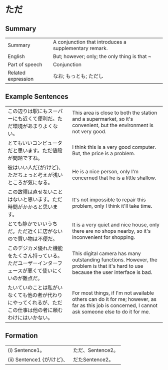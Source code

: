 # ただ

## Summary

<table><tr>   <td>Summary</td>   <td>A conjunction that introduces a supplementary remark.</td></tr><tr>   <td>English</td>   <td>But; however; only; the only thing is that ~</td></tr><tr>   <td>Part of speech</td>   <td>Conjunction</td></tr><tr>   <td>Related expression</td>   <td>なお; もっとも; ただし</td></tr></table>

## Example Sentences

<table><tr>   <td>この辺りは駅にもスーパーにも近くて便利だ。ただ環境があまりよくない。</td>   <td>This area is close to both the station and a supermarket, so it's convenient, but the environment is not very good.</td></tr><tr>   <td>とてもいいコンピュータだと思います。ただ値段が問題ですね。</td>   <td>I think this is a very good computer. But, the price is a problem.</td></tr><tr>   <td>彼はいい人だ{が/けど}、ただちょっと考えが浅いところが気になる。</td>   <td>He is a nice person, only I'm concerned that he is a little shallow.</td></tr><tr>   <td>この故障は直せないことはないと思います。ただ時間がかかると思います。</td>   <td>It's not impossible to repair this problem, only I think it'll take time.</td></tr><tr>   <td>とても静かでいいうちだ。ただ近くに店がないので買い物は不便だ。</td>   <td>It is a very quiet and nice house, only there are no shops nearby, so it's inconvenient for shopping.</td></tr><tr>   <td>このデジカメ優れた機能をたくさん持っている。ただユーザーインターフェースが悪くて使いにくいのが難点だ。</td>   <td>This digital camera has many outstanding functions. However, the problem is that it's hard to use because the user interface is bad.</td></tr><tr>   <td>たいていのことは私がいなくても他の者が代わりにやってくれるが、ただこの仕事は他の者に頼むわけにはいかない。</td>   <td>For most things, if I'm not available others can do it for me; however, as far as this job is concerned, I cannot ask someone else to do it for me.</td></tr></table>

## Formation

<table class="table"><tbody><tr class="tr head"><td class="td"><span class="numbers">(i)</span> <span class="bold">Sentence1。</span></td><td class="td"><span class="concept">ただ</span><span>、Sentence2。</span></td></tr><tr class="tr head"><td class="td"><span class="numbers">(ii)</span> <span class="bold">Sentence1 {が/けど}、</span></td><td class="td"><span class="concept">だた</span><span>Sentence2。</span></td></tr></tbody></table>

